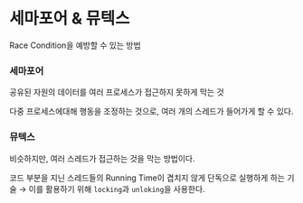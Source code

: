 # 세마포어 & 뮤텍스

Race Condition을 예방할 수 있는 방법

### 세마포어

공유된 자원의 데이터를 여러 프로세스가 접근하지 못하게 막는 것

다중 프로세스에대해 행동을 조정하는 것으로, 여러 개의 스레드가 들어가게 할 수 있다.

### 뮤텍스

비슷하지만, 여러 스레드가 접근하는 것을 막는 방법이다.

코드 부분을 지닌 스레드들의 Running Time이 겹치지 않게 단독으로 실행하게 하는 기술 → 이를 활용하기 위해 `locking`과 `unloking`을 사용한다.